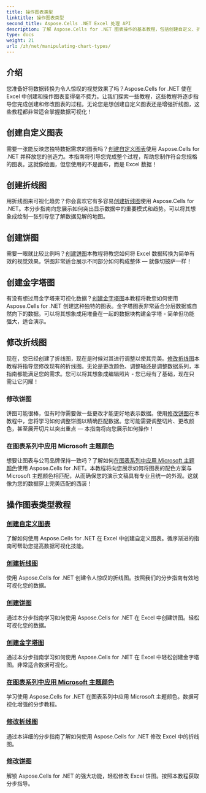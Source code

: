```yaml
---
title: 操作图表类型
linktitle: 操作图表类型
second_title: Aspose.Cells .NET Excel 处理 API
description: 了解 Aspose.Cells for .NET 图表操作的基本教程，包括创建自定义、折线和饼图。学习修改图表和应用 Microsoft 主题颜色。
type: docs
weight: 21
url: /zh/net/manipulating-chart-types/
---
```

## 介绍

您准备好将数据转换为令人惊叹的视觉效果了吗？Aspose.Cells for .NET 使在 Excel 中创建和操作图表变得毫不费力。让我们探索一些教程，这些教程将逐步指导您完成创建和修改图表的过程。无论您是想创建自定义图表还是增强折线图，这些教程都非常适合掌握数据可视化！

## 创建自定义图表
需要一张能反映您独特数据需求的图表吗？[创建自定义图表](./create-custom-chart/)使用 Aspose.Cells for .NET 并释放您的创造力。本指南将引导您完成整个过程，帮助您制作符合您规格的图表。这就像绘画，但您使用的不是画布，而是 Excel 数据！

## 创建折线图
用折线图来可视化趋势？你会喜欢它有多容易[创建折线图](./create-line-chart/)使用 Aspose.Cells for .NET。本分步指南向您展示如何突出显示数据中的重要模式和趋势。可以将其想象成绘制一张引导您了解数据见解的地图。

## 创建饼图
需要一眼就比较比例吗？[创建饼图](./create-pie-chart/)本教程将教您如何将 Excel 数据转换为简单有效的视觉效果。饼图非常适合展示不同部分如何构成整体 — 就像切披萨一样！

## 创建金字塔图
有没有想过用金字塔来可视化数据？[创建金字塔图](./create-pyramid-chart/)本教程将教您如何使用 Aspose.Cells for .NET 创建这种独特的图表。金字塔图表非常适合分层数据或自然向下的数据。可以将其想象成用堆叠在一起的数据块构建金字塔 - 简单但功能强大，适合演示。

## 修改折线图
现在，您已经创建了折线图，现在是时候对其进行调整以使其完美。[修改折线图](./modify-line-chart/)本教程将指导您修改现有的折线图。无论是更改颜色、调整轴还是调整数据系列，本指南都能满足您的需求。您可以将其想象成编辑照片 - 您已经有了基础，现在只需让它闪耀！

### 修改饼图
饼图可能很棒，但有时你需要做一些更改才能更好地表示数据。使用[修改饼图](./modify-pie-chart/)在本教程中，您将学习如何调整饼图以精确匹配数据。您可能需要调整切片、更改颜色，甚至展开切片以突出重点 — 本指南将向您展示如何操作！

### 在图表系列中应用 Microsoft 主题颜色
想要让图表与公司品牌保持一致吗？了解如何[在图表系列中应用 Microsoft 主题颜色](./apply-microsoft-theme-color-in-chart-series/)使用 Aspose.Cells for .NET。本教程将向您展示如何将图表的配色方案与 Microsoft 主题颜色相匹配，从而确保您的演示文稿具有专业且统一的外观。这就像为您的数据穿上完美匹配的西装！

## 操作图表类型教程
### [创建自定义图表](./create-custom-chart/)
了解如何使用 Aspose.Cells for .NET 在 Excel 中创建自定义图表。循序渐进的指南可帮助您提高数据可视化技能。
### [创建折线图](./create-line-chart/)
使用 Aspose.Cells for .NET 创建令人惊叹的折线图。按照我们的分步指南有效地可视化您的数据。
### [创建饼图](./create-pie-chart/)
通过本分步指南学习如何使用 Aspose.Cells for .NET 在 Excel 中创建饼图。轻松可视化您的数据。
### [创建金字塔图](./create-pyramid-chart/)
通过本分步指南学习如何使用 Aspose.Cells for .NET 在 Excel 中轻松创建金字塔图。非常适合数据可视化。
### [在图表系列中应用 Microsoft 主题颜色](./apply-microsoft-theme-color-in-chart-series/)
学习使用 Aspose.Cells for .NET 在图表系列中应用 Microsoft 主题颜色。数据可视化增强的分步教程。
### [修改折线图](./modify-line-chart/)
通过本详细的分步指南了解如何使用 Aspose.Cells for .NET 修改 Excel 中的折线图。
### [修改饼图](./modify-pie-chart/)
解锁 Aspose.Cells for .NET 的强大功能，轻松修改 Excel 饼图。按照本教程获取分步指导。
